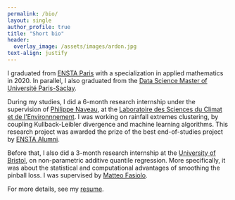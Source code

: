 ```yaml
---
permalink: /bio/
layout: single
author_profile: true
title: "Short bio"
header:
  overlay_image: /assets/images/ardon.jpg
text-align: justify
---
```


I graduated from [ENSTA Paris](https://www.ensta-paris.fr/en) with a specialization in applied mathematics in 2020. In parallel, I also graduated from the [Data Science Master of Université Paris-Saclay](https://portail.polytechnique.edu/mathematiquesappliquees/fr/masters/masters/m2-data-science).

During my studies, I did a 6-month research internship under the supervision of [Philippe Naveau](https://www.lsce.ipsl.fr/Phocea/Pisp/visu.php?id=44&uid=naveau), at the [Laboratoire des Sciences du Climat et de l'Environnnement](https://www.lsce.ipsl.fr/en/index.php). I was working on rainfall extremes clustering, by coupling Kullback-Leibler divergence and machine learning algorithms. This research project was awarded the prize of the best end-of-studies project by [ENSTA Alumni](https://www.ensta.org/fr/).

Before that, I also did a 3-month research internship at the [University of Bristol](https://www.bristol.ac.uk/maths/), on non-parametric additive quantile regression. More specifically, it was about the statistical and computational advantages of smoothing the pinball loss. I was supervised by [Matteo Fasiolo](https://mfasiolo.github.io/).

For more details, see my [resume](http://mzaffran.github.io/assets/files/CV_Zaffran_2023_04.pdf).
